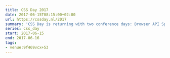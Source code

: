 ```yaml
---
title: CSS Day 2017
date: 2017-06-15T08:15:00+02:00
url: https://cssday.nl/2017
summary: 'CSS Day is returning with two conference days: Browser API Special on Thursday, and a regular CSS Day on Friday. Two days, eight world-class sessions per day; what’s not to like?'
series: css_day
start: 2017-06-15
end: 2017-06-16
tags:
- venue:9f469vcx+53
---
```

